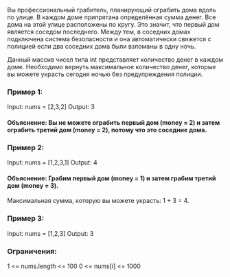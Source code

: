Вы профессиональный грабитель, планирующий ограбить дома вдоль по улице. В каждом доме припрятана определённая сумма денег.
Все дома на этой улице расположены по кругу. Это значит, что первый дом является соседом последнего. Между тем, в соседних домах подключена система безопасности
и она автоматически свяжется с полицией если два соседних дома были взломаны в одну ночь.

Данный массив чисел типа int представляет количество денег в каждом доме. Необходимо вернуть максимальное количество денег, которые вы можете украсть
сегодня ночью без предупреждения полиции.

### Пример 1:
Input: nums = [2,3,2]
Output: 3
#### Объяснение: Вы не можете ограбить первый дом (money = 2) и затем ограбить третий дом (money = 2), потому что это соседние дома.

### Пример 2:
Input: nums = [1,2,3,1]
Output: 4
#### Объяснение: Грабим первый дом (money = 1) и затем грабим третий дом (money = 3).
Максимальная сумма, которую вы можете украсть: 1 + 3 = 4.

### Пример 3:
Input: nums = [1,2,3]
Output: 3
 
### Ограничения:
1 <= nums.length <= 100
0 <= nums[i] <= 1000
